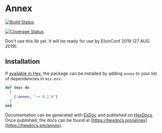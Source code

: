 # Annex

[![Build Status](https://travis-ci.com/elbow-jason/annex.svg?branch=master)](https://travis-ci.com/elbow-jason/annex)

[![Coverage Status](https://coveralls.io/repos/github/elbow-jason/annex/badge.svg?branch=master)](https://coveralls.io/github/elbow-jason/annex?branch=master)


Don't use this lib yet. It will be ready for use by ElixirConf 2019 (27 AUG 2019).

## Installation

If [available in Hex](https://hex.pm/docs/publish), the package can be installed
by adding `annex` to your list of dependencies in `mix.exs`:

```elixir
def deps do
  [
    {:annex, "~> 0.2.0"}
  ]
end
```

Documentation can be generated with [ExDoc](https://github.com/elixir-lang/ex_doc)
and published on [HexDocs](https://hexdocs.pm). Once published, the docs can
be found at [https://hexdocs.pm/annex](https://hexdocs.pm/annex).

